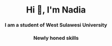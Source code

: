 
<h1 align="center">Hi 👋, I'm Nadia</h1>
<h3 align="center">I am a student of West Sulawesi University</h3>
<h3 align="center">Newly honed skills</h3>
